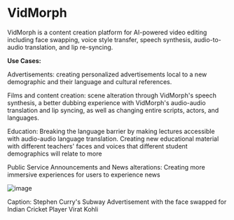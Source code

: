# VidMorph

VidMorph is a content creation platform for AI-powered video editing including face swapping, voice style transfer, speech synthesis, audio-to-audio translation, and lip re-syncing. 

**Use Cases:**

Advertisements: creating personalized advertisements local to a new demographic and their language and cultural references.

Films and content creation: scene alteration through VidMorph's speech synthesis, a better dubbing experience with VidMorph's audio-audio translation and lip syncing, as well as changing entire scripts, actors, and languages.

Education: Breaking the language barrier by making lectures accessible with audio-audio language translation. Creating new educational material with different teachers' faces and voices that different student demographics will relate to more

Public Service Announcements and News alterations: Creating more immersive experiences for users to experience news

![image](https://github.com/HowardHuang1/VidMorph/assets/32286880/d645f50d-8af3-4ecd-a9ff-2b6f5db8f8cc)

Caption: Stephen Curry's Subway Advertisement with the face swapped for Indian Cricket Player Virat Kohli
